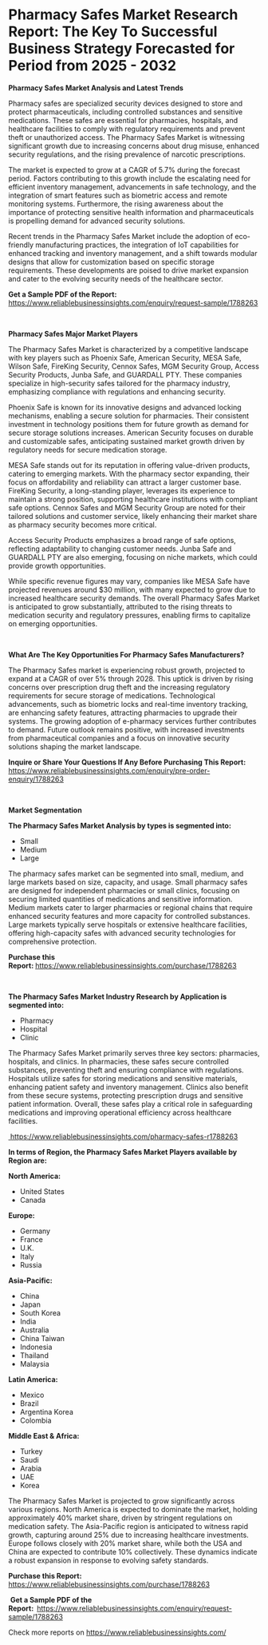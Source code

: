 <p><h1>Pharmacy Safes Market Research Report: The Key To Successful Business Strategy Forecasted for Period from 2025 - 2032</h1></p><p><strong>Pharmacy Safes Market Analysis and Latest Trends</strong></p>
<p><p>Pharmacy safes are specialized security devices designed to store and protect pharmaceuticals, including controlled substances and sensitive medications. These safes are essential for pharmacies, hospitals, and healthcare facilities to comply with regulatory requirements and prevent theft or unauthorized access. The Pharmacy Safes Market is witnessing significant growth due to increasing concerns about drug misuse, enhanced security regulations, and the rising prevalence of narcotic prescriptions.</p><p>The market is expected to grow at a CAGR of 5.7% during the forecast period. Factors contributing to this growth include the escalating need for efficient inventory management, advancements in safe technology, and the integration of smart features such as biometric access and remote monitoring systems. Furthermore, the rising awareness about the importance of protecting sensitive health information and pharmaceuticals is propelling demand for advanced security solutions.</p><p>Recent trends in the Pharmacy Safes Market include the adoption of eco-friendly manufacturing practices, the integration of IoT capabilities for enhanced tracking and inventory management, and a shift towards modular designs that allow for customization based on specific storage requirements. These developments are poised to drive market expansion and cater to the evolving security needs of the healthcare sector.</p></p>
<p><strong>Get a Sample PDF of the Report:&nbsp;</strong> <a href="https://www.reliablebusinessinsights.com/enquiry/request-sample/1788263?utm_campaign=3035&utm_medium=2&utm_source=Github&utm_content=ia&utm_term=08032025&utm_id=pharmacy-safes">https://www.reliablebusinessinsights.com/enquiry/request-sample/1788263</a></p>
<p>&nbsp;</p>
<p><strong>Pharmacy Safes Major Market Players</strong></p>
<p><p>The Pharmacy Safes Market is characterized by a competitive landscape with key players such as Phoenix Safe, American Security, MESA Safe, Wilson Safe, FireKing Security, Cennox Safes, MGM Security Group, Access Security Products, Junba Safe, and GUARDALL PTY. These companies specialize in high-security safes tailored for the pharmacy industry, emphasizing compliance with regulations and enhancing security.</p><p>Phoenix Safe is known for its innovative designs and advanced locking mechanisms, enabling a secure solution for pharmacies. Their consistent investment in technology positions them for future growth as demand for secure storage solutions increases. American Security focuses on durable and customizable safes, anticipating sustained market growth driven by regulatory needs for secure medication storage.</p><p>MESA Safe stands out for its reputation in offering value-driven products, catering to emerging markets. With the pharmacy sector expanding, their focus on affordability and reliability can attract a larger customer base. FireKing Security, a long-standing player, leverages its experience to maintain a strong position, supporting healthcare institutions with compliant safe options. Cennox Safes and MGM Security Group are noted for their tailored solutions and customer service, likely enhancing their market share as pharmacy security becomes more critical.</p><p>Access Security Products emphasizes a broad range of safe options, reflecting adaptability to changing customer needs. Junba Safe and GUARDALL PTY are also emerging, focusing on niche markets, which could provide growth opportunities.</p><p>While specific revenue figures may vary, companies like MESA Safe have projected revenues around $30 million, with many expected to grow due to increased healthcare security demands. The overall Pharmacy Safes Market is anticipated to grow substantially, attributed to the rising threats to medication security and regulatory pressures, enabling firms to capitalize on emerging opportunities.</p></p>
<p>&nbsp;</p>
<p><strong>What Are The Key Opportunities For Pharmacy Safes Manufacturers?</strong></p>
<p><p>The Pharmacy Safes market is experiencing robust growth, projected to expand at a CAGR of over 5% through 2028. This uptick is driven by rising concerns over prescription drug theft and the increasing regulatory requirements for secure storage of medications. Technological advancements, such as biometric locks and real-time inventory tracking, are enhancing safety features, attracting pharmacies to upgrade their systems. The growing adoption of e-pharmacy services further contributes to demand. Future outlook remains positive, with increased investments from pharmaceutical companies and a focus on innovative security solutions shaping the market landscape.</p></p>
<p><strong>Inquire or Share Your Questions If Any Before Purchasing This Report:</strong> <a href="https://www.reliablebusinessinsights.com/enquiry/pre-order-enquiry/1788263?utm_campaign=3035&utm_medium=2&utm_source=Github&utm_content=ia&utm_term=08032025&utm_id=pharmacy-safes">https://www.reliablebusinessinsights.com/enquiry/pre-order-enquiry/1788263</a></p>
<p>&nbsp;</p>
<p><strong>Market Segmentation</strong></p>
<p><strong>The Pharmacy Safes Market Analysis by types is segmented into:</strong></p>
<p><ul><li>Small</li><li>Medium</li><li>Large</li></ul></p>
<p><p>The pharmacy safes market can be segmented into small, medium, and large markets based on size, capacity, and usage. Small pharmacy safes are designed for independent pharmacies or small clinics, focusing on securing limited quantities of medications and sensitive information. Medium markets cater to larger pharmacies or regional chains that require enhanced security features and more capacity for controlled substances. Large markets typically serve hospitals or extensive healthcare facilities, offering high-capacity safes with advanced security technologies for comprehensive protection.</p></p>
<p><strong>Purchase this Report:&nbsp;</strong><a href="https://www.reliablebusinessinsights.com/purchase/1788263?utm_campaign=3035&utm_medium=2&utm_source=Github&utm_content=ia&utm_term=08032025&utm_id=pharmacy-safes">https://www.reliablebusinessinsights.com/purchase/1788263</a></p>
<p>&nbsp;</p>
<p><strong>The Pharmacy Safes Market Industry Research by Application is segmented into:</strong></p>
<p><ul><li>Pharmacy</li><li>Hospital</li><li>Clinic</li></ul></p>
<p><p>The Pharmacy Safes Market primarily serves three key sectors: pharmacies, hospitals, and clinics. In pharmacies, these safes secure controlled substances, preventing theft and ensuring compliance with regulations. Hospitals utilize safes for storing medications and sensitive materials, enhancing patient safety and inventory management. Clinics also benefit from these secure systems, protecting prescription drugs and sensitive patient information. Overall, these safes play a critical role in safeguarding medications and improving operational efficiency across healthcare facilities.</p></p>
<p><a href="https://www.reliablebusinessinsights.com/pharmacy-safes-r1788263?utm_campaign=3035&utm_medium=2&utm_source=Github&utm_content=ia&utm_term=08032025&utm_id=pharmacy-safes">&nbsp;https://www.reliablebusinessinsights.com/pharmacy-safes-r1788263</a></p>
<p><strong>In terms of Region, the Pharmacy Safes Market Players available by Region are:</strong></p>
<p>
    <p> <strong> North America: </strong>
        <ul>
            <li>United States</li>
            <li>Canada</li>
        </ul>
        </p> 
    <p> <strong> Europe: </strong>
        <ul>
            <li>Germany</li>
            <li>France</li>
            <li>U.K.</li>
            <li>Italy</li>
            <li>Russia</li>
        </ul>
        </p> 
    <p> <strong> Asia-Pacific: </strong>
        <ul>
            <li>China</li>
            <li>Japan</li>
            <li>South Korea</li>
            <li>India</li>
            <li>Australia</li>
            <li>China Taiwan</li>
            <li>Indonesia</li>
            <li>Thailand</li>
            <li>Malaysia</li>
        </ul>
        </p> 
    <p> <strong> Latin America: </strong>
        <ul>
            <li>Mexico</li>
            <li>Brazil</li>
            <li>Argentina Korea</li>
            <li>Colombia</li>
        </ul>
        </p> 
    <p> <strong> Middle East & Africa: </strong>
        <ul>
            <li>Turkey</li>
            <li>Saudi</li>
            <li>Arabia</li>
            <li>UAE</li>
            <li>Korea</li>
        </ul>
    </p>
    </p>
<p><p>The Pharmacy Safes Market is projected to grow significantly across various regions. North America is expected to dominate the market, holding approximately 40% market share, driven by stringent regulations on medication safety. The Asia-Pacific region is anticipated to witness rapid growth, capturing around 25% due to increasing healthcare investments. Europe follows closely with 20% market share, while both the USA and China are expected to contribute 10% collectively. These dynamics indicate a robust expansion in response to evolving safety standards.</p></p>
<p><strong>Purchase this Report: </strong><a href="https://www.reliablebusinessinsights.com/purchase/1788263?utm_campaign=3035&utm_medium=2&utm_source=Github&utm_content=ia&utm_term=08032025&utm_id=pharmacy-safes">https://www.reliablebusinessinsights.com/purchase/1788263</a></p>
<p>&nbsp;<strong>Get a Sample PDF of the Report:&nbsp;&nbsp;</strong><a href="https://www.reliablebusinessinsights.com/enquiry/request-sample/1788263?utm_campaign=3035&utm_medium=2&utm_source=Github&utm_content=ia&utm_term=08032025&utm_id=pharmacy-safes">https://www.reliablebusinessinsights.com/enquiry/request-sample/1788263</a></p>
<p><strong></strong></p>
<p>Check more reports on <a href="https://www.reliablebusinessinsights.com/?utm_campaign=3035&utm_medium=2&utm_source=Github&utm_content=ia&utm_term=08032025&utm_id=pharmacy-safes">https://www.reliablebusinessinsights.com/</a></p>